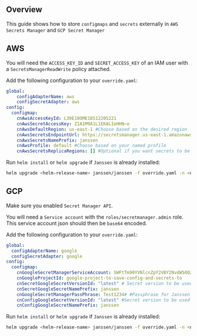 ## Overview
   This guide shows how to store `configmaps` and `secrets` externally in `AWS Secrets Manager` and `GCP Secret Manager`

## AWS

You will need the `ACCESS_KEY_ID` and `SECRET_ACCESS_KEY` of an IAM user with a `SecretsManagerReadWrite` policy attached.

Add the following configuration to your `override.yaml`:
```yaml
global:
    configAdapterName: aws
    configSecretAdapter: aws 
config:
  configmap:
    cnAwsAccessKeyId: L30E10OME18S1220S221
    cnAwsSecretAccessKey: Z1A1M9A1L1EKALIeHHN~o
    cnAwsDefaultRegion: us-east-1 #Choose based on the desired region
    cnAwsSecretsEndpointUrl: https://secretsmanager.us-east-1.amazonaws.com #Choose based on the desired region
    cnAwsSecretsNamePrefix: janssen
    cnAwsProfile: default #Choose based on your named profile 
    cnAwsSecretsReplicaRegions: [] #Optional if you want secrets to be replicated. [{"Region": "us-west-1"}, {"Region": "us-west-2"}]
```

Run `helm install` or `helm upgrade` if `Janssen` is already installed:
        
```bash
helm upgrade <helm-release-name> janssen/janssen -f override.yaml -n <namespace>
```

## GCP 

Make sure you enabled `Secret Manager API`.

You will need a `Service account` with the `roles/secretmanager.admin` role. This service account json should then be `base64` encoded.

Add the following configuration to your `override.yaml`:
```yaml
global:
  configAdapterName: google
  configSecretAdapter: google 
config:
  configmap:
    cnGoogleSecretManagerServiceAccount: SWFtTm90YVNlcnZpY2VBY2NvdW50Q2hhbmdlTWV0b09uZQo= #base64 encoded service account json
    cnGoogleProjectId: google-project-to-save-config-and-secrets-to
    cnSecretGoogleSecretVersionId: "latest" # Secret version to be used for secret configuration. Defaults to latest and should normally always stay that way. 
    cnSecretGoogleSecretNamePrefix: janssen
    cnGoogleSecretManagerPassPhrase: Test1234# #Passphrase for Janssen secret in Google Secret Manager. Used for encrypting and decrypting data from Google's Secret Manager. 
    cnConfigGoogleSecretVersionId: "latest" #Secret version to be used for configuration. Defaults to latest and should normally always stay that way.
    cnConfigGoogleSecretNamePrefix: janssen
```    

Run `helm install` or `helm upgrade` if `Janssen` is already installed:
        
```bash
helm upgrade <helm-release-name> janssen/janssen -f override.yaml -n <namespace>
```
